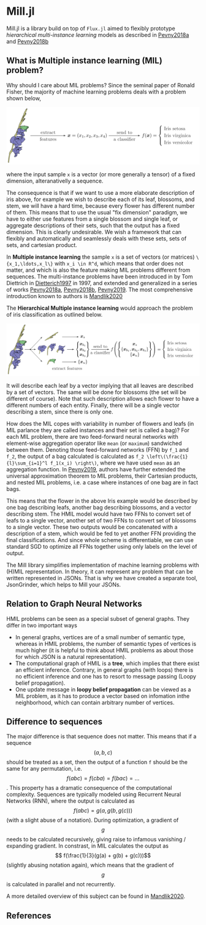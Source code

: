 # Mill.jl
 Mill.jl is a library build on top of `Flux.jl` aimed to flexibly prototype *hierarchical multi-instance learning* models as described in [Pevny2018a](@cite) and  [Pevny2018b](@cite)

## What is Multiple instance learning (MIL) problem?

Why should I care about MIL problems?
Since the seminal paper of Ronald Fisher, the majority of machine learning problems deals with a problem shown below, 

![](assets/iris.svg)

where the input sample ``x`` is a vector (or more generally a tensor) of a fixed dimension, alteranativelly a sequence. 

The consequence is that if we want to use a more elaborate description of iris above, for example we wish to describe each of its leaf, blossoms, and stem, we will have a hard time, because every flower has different number of them. This means that to use the usual "fix dimension" paradigm, we have to either use features from a single blossom and single leaf, or aggregate descriptions of their sets, such that the output has a fixed dimension. This is clearly undesirable. We wish a framework that can flexibly and automatically and seamlessly deals with these sets, sets of sets, and cartesian product. 


In **Multiple instance learning** the sample ``x`` is a set of vectors (or matrices) ``\{x_1,\ldots,x_l\}`` with ``x_i \in R^d``, which means that order does not matter, and which is also the feature making MIL problems different from sequences. The multi-instance problems have been introduced in by Tom Diettrich in [Dietterich1997](@cite) in 1997, and extended and generalized in a series of works [Pevny2018a](@cite), [Pevny2018b](@cite), [Pevny2019](@cite). The most comprehensive introduction known to authors is [Mandlik2020](@cite)

The **Hierarchical Multiple instance learning** would approach the problem of iris classification as outlined below.

![](assets/iris2.svg)

It will describe each leaf by a vector implying that all leaves are described by a set of vectors. The same will be done for blossoms (the set will be different of course). Note that such description allows each flower to have a different numbers of each entity. Finally, there will be a single vector describing a stem, since there is only one.

How does the MIL copes with variability in number of flowers and leafs (in MIL parlance they are called instances and their set is called a bag)? For each MIL problem, there are two feed-forward neural networks with element-wise aggregation operator like `mean` (or `maximum`) sandwiched between them. Denoting those feed-forward networks (FFN) by  ``f_1``  and ``f_2``, the output of a bag calculated is calculated as ``f_2 \left\(\frac{1}{l}\sum_{i=1}^l f_1(x_i) \right\)``, where we have used `mean` as an aggregation function. In [Pevny2019](@cite), authors have further extended the universal approximation theorem to MIL problems, their Cartesian products, and nested  MIL problems, i.e. a case where instances of one bag are in fact bags. 

This means that the flower in the above Iris example would be described by one bag describing leafs, another bag describing blossoms, and a vector describing stem. The HMIL model would have two FFNs to convert set of leafs to a single vector, another set of two FFNs to convert set of blossoms to a single vector. These two outputs would be concatenated with a description of a stem, which would be fed to yet another FFN providing the final classifications. And since whole scheme is differentiable, we can use standard SGD to optimize all FFNs together using only labels on the level of output.

The Mill library simplifies implementation of machine learning problems with (H)MIL representation. In theory, it can represent any problem that can be written represented in JSONs. That is why we have created a separate tool, JsonGrinder, which helps to Mill your JSONs.


## Relation to Graph Neural Networks
HMIL problems can be seen as a special subset of general graphs. They differ in two important ways
* In general graphs, vertices are of a small number of semantic type, whereas in HMIL problems, the number of semantic types of vertices is much higher (it is helpful to think about HMIL problems as about those for which JSON is a natural representation).
* The computational graph of HMIL is a **tree**, which implies that there exist an efficient inference. Contrary, in general graphs (with loops) there is no efficient inference and one has to resort to message passing (Loopy belief propagation).
* One update message in **loopy belief propagation** can be viewed as a MIL problem, as it has to produce a vector based on infomation inthe neighborhood, which can contain arbitrary number of vertices.

## Difference to sequences
The major difference is that sequence does not matter. This means that if a sequence $$(a,b,c)$$ should be treated as a set, then the output of a function `f` should be the same for any permutation, i.e. $$f(abc) = f(cba) = f(bac) =\ldots$$. This property has a dramatic consequence of the computational complexity. Sequences are typically modeled using Recurrent Neural Networks (RNN), where the output is calculated as $$f(abc) = g(a, g(b, g(c)))$$ (with a slight abuse of a notation). During optimization, a gradient of $$g$$ needs to be calculated recursively, giving raise to infamous vanishing / expanding gradient. In constrast, in MIL calculates the output as $$ f(\frac{1}{3}(g(a) + g(b) + g(c)))$$ (slightly abusing notation again), which means that the gradient of $$g$$ is calculated in parallel and not recurrently. 

A more detailed overview of this subject can be found in [Mandlik2020](@cite).


## References

```@bibliography
```
